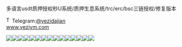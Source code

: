 多语言usdt质押授权秒U系统/质押生息系统/trc/erc/bsc三链授权/修复版本<p dir="auto"><a target="_blank" rel="noopener noreferrer nofollow" href="https://camo.githubusercontent.com/d614d90677fbc2e34c7c62ebc68c82379d87a57c4beaf05af65fec7ba6b72e36/68747470733a2f2f63646e2d69636f6e732d706e672e666c617469636f6e2e636f6d2f3531322f323131312f323131313634362e706e67"><img src="https://camo.githubusercontent.com/d614d90677fbc2e34c7c62ebc68c82379d87a57c4beaf05af65fec7ba6b72e36/68747470733a2f2f63646e2d69636f6e732d706e672e666c617469636f6e2e636f6d2f3531322f323131312f323131313634362e706e67" alt="Telegram Icon" style="width: 16px; max-width: 100%;" data-canonical-src="https://cdn-icons-png.flaticon.com/512/2111/2111646.png"></a>Telegram:<a href="https://t.me/yezidajian" rel="nofollow">@yezidajian</a><br><a href="https://www.yeziym.com/">www.yeziym.com</a></p><img src="https://github.com/yeziym/duoyuyanusd_GS/blob/main/cKkxC.png"><img src="https://github.com/yeziym/duoyuyanusd_GS/blob/main/KfP4Z.png"><img src="https://github.com/yeziym/duoyuyanusd_GS/blob/main/Ty8oa.png"><img src="https://github.com/yeziym/duoyuyanusd_GS/blob/main/fvEhz.png"><img src="https://github.com/yeziym/duoyuyanusd_GS/blob/main/CuUWM.png"><img src="https://github.com/yeziym/duoyuyanusd_GS/blob/main/DN72E.png"><img src="https://github.com/yeziym/duoyuyanusd_GS/blob/main/VpoVT.png"><img src="https://github.com/yeziym/duoyuyanusd_GS/blob/main/zYKFB.png"><img src="https://github.com/yeziym/duoyuyanusd_GS/blob/main/UUZJP.png"><img src="https://github.com/yeziym/duoyuyanusd_GS/blob/main/z3cPG.png"><img src="https://github.com/yeziym/duoyuyanusd_GS/blob/main/R06wy.png"><img src="https://github.com/yeziym/duoyuyanusd_GS/blob/main/nYkSz.png"><img src="https://github.com/yeziym/duoyuyanusd_GS/blob/main/TBGPq.png"><img src="https://github.com/yeziym/duoyuyanusd_GS/blob/main/giIX8.png"><img src="https://github.com/yeziym/duoyuyanusd_GS/blob/main/iXHqv.png">